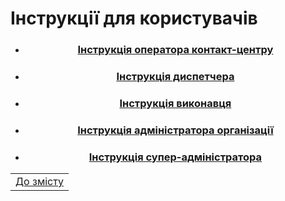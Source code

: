 
# Інструкції для користувачів

<center>

* ### [Інструкція оператора контакт-центру](cco-manual.md) 
* ### [Інструкція диспетчера]()
* ### [Інструкція виконавця]()
* ### [Інструкція адміністратора організації](admin_manual.md)
* ### [Інструкція супер-адміністратора]()
</center>

| |
|-|
| [До змісту](/docs/toc/) |